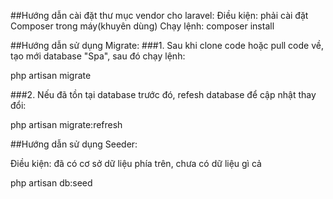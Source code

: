 ##Hướng dẫn cài đặt thư mục vendor cho laravel:
 Điều kiện: phải cài đặt Composer trong máy(khuyên dùng)
 Chạy lệnh: composer install
 
##Hướng dẫn sử dụng Migrate:
###1. Sau khi clone code hoặc pull code về, tạo mới database "Spa", sau đó chạy lệnh:
 
 php artisan migrate
 
###2. Nếu đã tồn tại database trước đó, refesh database để cập nhật thay đổi:
 
 php artisan migrate:refresh
 
##Hướng dẫn sử dụng Seeder:
 
 Điều kiện: đã có cơ sở dữ liệu phía trên, chưa có dữ liệu gì cả
 
 php artisan db:seed
